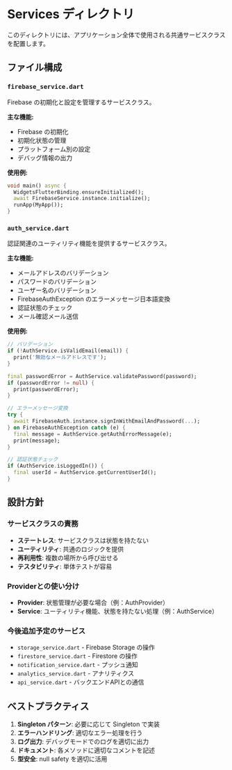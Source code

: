 # Services ディレクトリ

このディレクトリには、アプリケーション全体で使用される共通サービスクラスを配置します。

## ファイル構成

### `firebase_service.dart`
Firebase の初期化と設定を管理するサービスクラス。

**主な機能:**
- Firebase の初期化
- 初期化状態の管理
- プラットフォーム別の設定
- デバッグ情報の出力

**使用例:**
```dart
void main() async {
  WidgetsFlutterBinding.ensureInitialized();
  await FirebaseService.instance.initialize();
  runApp(MyApp());
}
```

### `auth_service.dart`
認証関連のユーティリティ機能を提供するサービスクラス。

**主な機能:**
- メールアドレスのバリデーション
- パスワードのバリデーション
- ユーザー名のバリデーション
- FirebaseAuthException のエラーメッセージ日本語変換
- 認証状態のチェック
- メール確認メール送信

**使用例:**
```dart
// バリデーション
if (!AuthService.isValidEmail(email)) {
  print('無効なメールアドレスです');
}

final passwordError = AuthService.validatePassword(password);
if (passwordError != null) {
  print(passwordError);
}

// エラーメッセージ変換
try {
  await FirebaseAuth.instance.signInWithEmailAndPassword(...);
} on FirebaseAuthException catch (e) {
  final message = AuthService.getAuthErrorMessage(e);
  print(message);
}

// 認証状態チェック
if (AuthService.isLoggedIn()) {
  final userId = AuthService.getCurrentUserId();
}
```

## 設計方針

### サービスクラスの責務
- **ステートレス**: サービスクラスは状態を持たない
- **ユーティリティ**: 共通のロジックを提供
- **再利用性**: 複数の場所から呼び出せる
- **テスタビリティ**: 単体テストが容易

### Providerとの使い分け
- **Provider**: 状態管理が必要な場合（例：AuthProvider）
- **Service**: ユーティリティ機能、状態を持たない処理（例：AuthService）

### 今後追加予定のサービス
- `storage_service.dart` - Firebase Storage の操作
- `firestore_service.dart` - Firestore の操作
- `notification_service.dart` - プッシュ通知
- `analytics_service.dart` - アナリティクス
- `api_service.dart` - バックエンドAPIとの通信

## ベストプラクティス

1. **Singleton パターン**: 必要に応じて Singleton で実装
2. **エラーハンドリング**: 適切なエラー処理を行う
3. **ログ出力**: デバッグモードでのログを適切に出力
4. **ドキュメント**: 各メソッドに適切なコメントを記述
5. **型安全**: null safety を適切に活用

